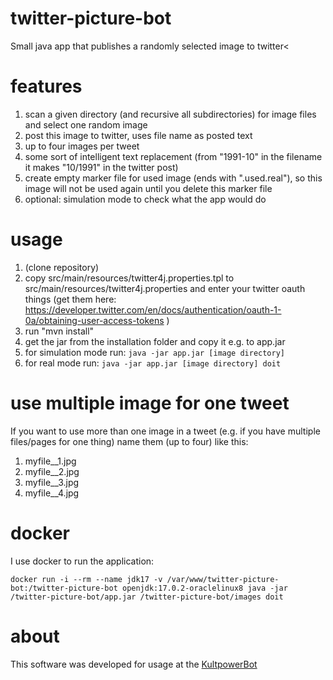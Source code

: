 # twitter-picture-bot
Small java app that publishes a randomly selected image to twitter<

# features
1. scan a given directory (and recursive all subdirectories) for image files and select one random image
2. post this image to twitter, uses file name as posted text
3. up to four images per tweet
4. some sort of intelligent text replacement (from "1991-10" in the filename it makes "10/1991" in the twitter post)
5. create empty marker file for used image (ends with ".used.real"), so this image will not be used again until you delete this marker file
6. optional: simulation mode to check what the app would do

# usage
1. (clone repository)
2. copy src/main/resources/twitter4j.properties.tpl to src/main/resources/twitter4j.properties and enter your twitter oauth things (get them here: https://developer.twitter.com/en/docs/authentication/oauth-1-0a/obtaining-user-access-tokens )
3. run "mvn install"
4. get the jar from the installation folder and copy it e.g. to app.jar
6. for simulation mode run: `java -jar app.jar [image directory]`
7. for real mode run: `java -jar app.jar [image directory] doit`

# use multiple image for one tweet
If you want to use more than one image in a tweet (e.g. if you have multiple files/pages for one thing) name them (up to four) like this:
1. myfile__1.jpg
2. myfile__2.jpg
3. myfile__3.jpg
4. myfile__4.jpg

# docker

I use docker to run the application:

`docker run -i --rm --name jdk17 -v /var/www/twitter-picture-bot:/twitter-picture-bot openjdk:17.0.2-oraclelinux8 java -jar /twitter-picture-bot/app.jar /twitter-picture-bot/images doit`

# about
This software was developed for usage at the [KultpowerBot](https://twitter.com/KultpowerBot "KultpowerBot")
  
  
